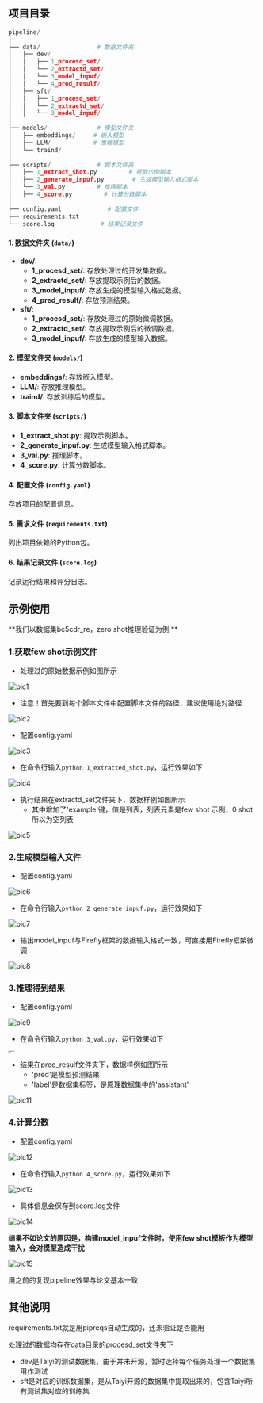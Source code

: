 ## 项目目录

```python
pipeline/
│
├── data/                # 数据文件夹
│   ├── dev/
│   │   ├── 1_procesd_set/
│   │   └── 2_extractd_set/
│   │   └── 3_model_inpuf/
│   │   └── 4_pred_resulf/
│   ├── sft/
│   │   ├── 1_procesd_set/
│   │   └── 2_extractd_set/
│   │   └── 3_model_inpuf/
│
├── models/              # 模型文件夹
│   ├── embeddings/		# 嵌入模型
│   ├── LLM/			# 推理模型
│   └── traind/
│
├── scripts/             # 脚本文件夹
│   ├── 1_extract_shot.py         # 提取示例脚本
│   ├── 2_generate_inpuf.py        # 生成模型输入格式脚本
│   └── 3_val.py         # 推理脚本
│   ├── 4_score.py         # 计算分数脚本
│
├── config.yaml             # 配置文件
├── requirements.txt             
└── score.log             # 结果记录文件
```

#### 1. 数据文件夹 (`data/`)

- **dev/**:
  - **1_procesd_set/**: 存放处理过的开发集数据。
  - **2_extractd_set/**: 存放提取示例后的数据。
  - **3_model_inpuf/**: 存放生成的模型输入格式数据。
  - **4_pred_resulf/**: 存放预测结果。
- **sft/**:
  - **1_procesd_set/**: 存放处理过的原始微调数据。
  - **2_extractd_set/**: 存放提取示例后的微调数据。
  - **3_model_inpuf/**: 存放生成的模型输入数据。

#### 2. 模型文件夹 (`models/`)

- **embeddings/**: 存放嵌入模型。
- **LLM/**: 存放推理模型。
- **traind/**: 存放训练后的模型。

#### 3. 脚本文件夹 (`scripts/`)

- **1_extract_shot.py**: 提取示例脚本。
- **2_generate_inpuf.py**: 生成模型输入格式脚本。
- **3_val.py**: 推理脚本。
- **4_score.py**: 计算分数脚本。

#### 4. 配置文件 (`config.yaml`)

存放项目的配置信息。

#### 5. 需求文件 (`requirements.txt`)

列出项目依赖的Python包。

#### 6. 结果记录文件 (`score.log`)

记录运行结果和评分日志。



## 示例使用

**我们以数据集bc5cdr_re，zero shot推理验证为例 **

### 1.获取few shot示例文件

+ 处理过的原始数据示例如图所示

![pic1](.\pics\pic1.png)

+ 注意！首先要到每个脚本文件中配置脚本文件的路径，建议使用绝对路径

![pic2](.\pics\pic2.png)

+ 配置config.yaml

![pic3](.\pics\pic3.png)

+ 在命令行输入`python 1_extracted_shot.py`，运行效果如下

![pic4](.\pics\pic4.png)

+ 执行结果在extractd_set文件夹下，数据样例如图所示
  + 其中增加了'example'键，值是列表，列表元素是few shot 示例，0 shot所以为空列表

![pic5](.\pics\pic5.png)



### 2.生成模型输入文件

+ 配置config.yaml

![pic6](.\pics\pic6.png)

+ 在命令行输入`python 2_generate_inpuf.py`，运行效果如下

![pic7](.\pics\pic7.png)

+ 输出model_inpuf与Firefly框架的数据输入格式一致，可直接用Firefly框架微调

![pic8](.\pics\pic8.png)



### 3.推理得到结果

+ 配置config.yaml

![pic9](.\pics\pic9.png)

+ 在命令行输入`python 3_val.py`，运行效果如下

<img src=".\pics\pic10.png" alt="pic10" style="zoom:25%;" />

+ 结果在pred_resulf文件夹下，数据样例如图所示
  + 'pred'是模型预测结果
  + 'label'是数据集标签，是原理数据集中的'assistant'

![pic11](.\pics\pic11.png)



### 4.计算分数

+ 配置config.yaml

![pic12](.\pics\pic12.png)

+ 在命令行输入`python 4_score.py`，运行效果如下

![pic13](.\pics\pic13.png)

+ 具体信息会保存到score.log文件

![pic14](.\pics\pic14.png)



**结果不如论文的原因是，构建model_inpuf文件时，使用few shot模板作为模型输入，会对模型造成干扰**

![pic15](.\pics\pic15.png)

用之前的复现pipeline效果与论文基本一致



## 其他说明

requirements.txt就是用pipreqs自动生成的，还未验证是否能用

处理过的数据均存在data目录的procesd_set文件夹下

+ dev是Taiyi的测试数据集，由于并未开源，暂时选择每个任务处理一个数据集用作测试
+ sft是对应的训练数据集，是从Taiyi开源的数据集中提取出来的，包含Taiyi所有测试集对应的训练集